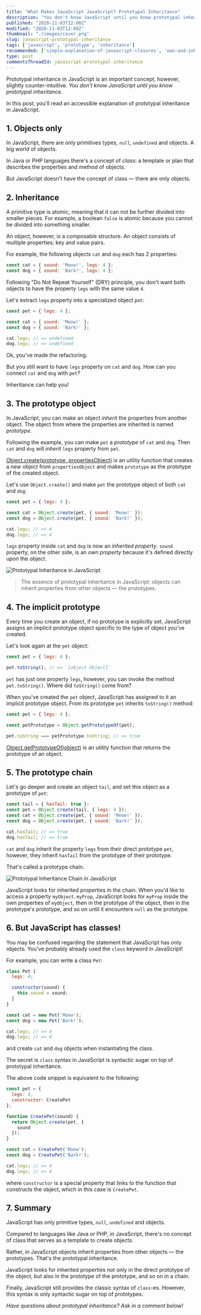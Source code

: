 ```yaml
---
title: "What Makes JavaScript JavaScript? Prototypal Inheritance"
description: "You don't know JavaScript until you know prototypal inheritance. Follow up an accessible explanation of prototypal inheritance in JavaScript."
published: "2020-11-03T12:00Z"
modified: "2020-11-03T12:00Z"
thumbnail: "./images/cover.png"
slug: javascript-prototypal-inheritance
tags: ['javascript', 'prototype', 'inheritance']
recommended: ['simple-explanation-of-javascript-closures', 'own-and-inherited-properties-in-javascript']
type: post
commentsThreadId: javascript-prototypal-inheritance
---
```


Prototypal inheritance in JavaScript is an important concept, however, slightly counter-intuitive. *You don't know JavaScript until you know prototypal inheritance.*  

In this post, you'll read an accessible explanation of prototypal inheritance in JavaScript.  

## 1. Objects only

In JavaScript, there are only primitives types, `null`, `undefined` and objects. A big world of objects.  

In Java or PHP languages there's a concept of *class*: a template or plan that describes the properties and method of objects. 

But JavaScript doesn't have the concept of class &mdash; there are only objects.  

## 2. Inheritance

A primitive type is atomic, meaning that it can not be further divided into smaller pieces. For example, a boolean `false` is atomic because you cannot be divided into something smaller.

An object, however, is a composable structure. An object consists of multiple properties: key and value pairs.  

For example, the following objects `cat` and `dog` each has 2 properties:

```javascript
const cat = { sound: 'Meow!', legs: 4 };
const dog = { sound: 'Bark!', legs: 4 };
```

Following "Do Not Repeat Yourself" (DRY) principle, you don't want both objects to have the property `legs` with the same value `4`.  

Let's extract `legs` property into a specialized object `pet`:

```javascript
const pet = { legs: 4 };

const cat = { sound: 'Meow!' };
const dog = { sound: 'Bark!' };

cat.legs; // => undefined
dog.legs; // => undefined
```

Ok, you've made the refactoring. 

But you still want to have `legs` property on `cat` and `dog`. How can you connect `cat` and `dog` with `pet`?  

Inheritance can help you!

## 3. The prototype object

In JavaScript, you can make an object *inherit* the properties from another object. The object from where the properties are inherited is named *prototype*.  

Following the example, you can make `pet` a *prototype* of `cat` and `dog`. Then `cat` and `dog` will *inherit* `legs` property from `pet`.  

[Object.create(prototype, propertiesObject)](https://developer.mozilla.org/en-US/docs/Web/JavaScript/Reference/Global_Objects/Object/create) is an utility function that creates a new object from `propertiesObject` and makes `prototype` as the prototype of the created object.  

Let's use `Object.create()` and make `pet` the prototype object of both `cat` and `dog`:

```javascript
const pet = { legs: 4 };

const cat = Object.create(pet, { sound: 'Meow!' });
const dog = Object.create(pet, { sound: 'Bark!' });

cat.legs; // => 4
dog.legs; // => 4
```

`legs` property inside `cat` and `dog` is now an *inherited property*. `sound` property, on the other side, is an *own property* because it's defined directly upon the object.  

![Prototypal Inheritance in JavaScript](./images/prototypal-inheritance-5.png)

> The essence of prototypal inheritance in JavaScript: objects can inherit properties from other objects &mdash; the prototypes.  

## 4. The implicit prototype

Every time you create an object, if no prototype is explicitly set, JavaScript assigns an implicit prototype object specific to the type of object you've created.   

Let's look again at the `pet` object:

```javascript
const pet = { legs: 4 };

pet.toString(); // => `[object Object]`
```

`pet` has just one property `legs`, however, you can invoke the method `pet.toString()`. Where did `toString()` come from?  

When you've created the `pet` object, JavaScript has assigned to it an implicit prototype object. From its prototype `pet` inherits `toString()` method:  

```javascript
const pet = { legs: 4 };

const petPrototype = Object.getPrototypeOf(pet);

pet.toString === petPrototype.toString; // => true
```

[Object.getPrototypeOf(object)]() is an utility function that returns the prototype of an object.  

## 5. The prototype chain

Let's go deeper and create an object `tail`, and set this object as a prototype of `pet`:

```javascript
const tail = { hasTail: true };
const pet = Object.create(tail, { legs: 4 });
const cat = Object.create(pet, { sound: 'Meow!' });
const dog = Object.create(pet, { sound: 'Bark!' });

cat.hasTail; // => true
dog.hasTail; // => true
```

`cat` and `dog` inherit the property `legs` from their direct prototype `pet`, however, they inherit `hasTail` from the prototype of their prototype. 

That's called a prototype chain.  

![Prototypal Inheritance Chain in JavaScript](./images/prototypal-inheritance-chain-2.png)

JavaScript looks for inherited properties in the chain. When you'd like to access a property `myObject.myProp`, JavaScript looks for `myProp` inside the own properties of `myObject`, then in the prototype of the object, then in the prototype's prototype, and so on until it encounters `null` as the prototype.  

## 6. But JavaScript has classes!

You may be confused regarding the statement that JavaScript has only objects. You've probably already used the `class` keyword in JavaScript!

For example, you can write a class `Pet`:

```javascript
class Pet {
  legs: 4;

  constructor(sound) {
    this.sound = sound;
  }
}

const cat = new Pet('Moew');
const dog = new Pet('Bark!');

cat.legs; // => 4
dog.legs; // => 4
```

and create `cat` and `dog` objects when instantiating the class. 

The secret is `class` syntax in JavaScript is syntactic sugar on top of prototypal inheritance. 

The above code snippet is equivalent to the following:

```javascript
const pet = {
  legs: 4,
  constructor: CreatePet
};

function CreatePet(sound) {
  return Object.create(pet, {
    sound
  });
}

const cat = CreatePet('Moew');
const dog = CreatePet('Bark!');

cat.legs; // => 4
dog.legs; // => 4
```

where `constructor` is a special property that links to the function that constructs the object, which in this case is `CreatePet`.  

## 7. Summary

JavaScript has only primitive types, `null`, `undefined` and objects. 

Compared to languages like Java or PHP, in JavaScript, there's no concept of class that serves as a template to create objects.  

Rather, in JavaScript objects inherit properties from other objects &mdash; the prototypes. That's the prototypal inheritance.  

JavaScript looks for inherited properties not only in the direct prototype of the object, but also in the prototype of the prototype, and so on in a chain.  

Finally, JavaScript still provides the classic syntax of `class`-es. However, this syntax is only syntactic sugar on top of prototypes.  

*Have questions about prototypal inheritance? Ask in a comment below!*